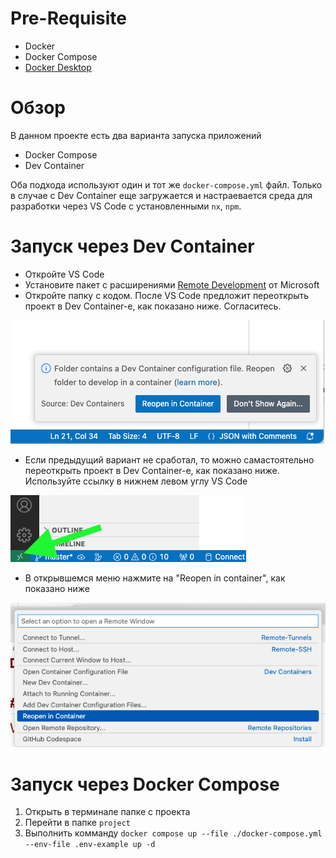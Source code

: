 # Pre-Requisite
* Docker
* Docker Compose
* [Docker Desktop](https://www.docker.com/products/docker-desktop/)

# Обзор

В данном проекте есть два варианта запуска приложений
* Docker Compose
* Dev Container

Оба подхода используют один и тот же `docker-compose.yml` файл. Только в случае с Dev Container еще загружается и настраевается среда для разработки через VS Code с установленными `nx`, `npm`.

# Запуск через Dev Container

* Откройте VS Code
* Установите пакет с расширениями [Remote Development](https://marketplace.visualstudio.com/items?itemName=ms-vscode-remote.vscode-remote-extensionpack) от Microsoft
* Откройте папку с кодом. После VS Code предложит переоткрыть проект в Dev Container-е, как показано ниже. Согласитесь.

![VS Code Suggestion](../images/04-vscode-hint-reopen-in-container.png)

* Если предыдущий вариант не сработал, то можно самастоятельно переоткрыть проект в Dev Container-е, как показано ниже. Используйте ссылку в нижнем левом углу VS Code

![Green bar](../images/05-vscode-remote-dev-bar.png)

* В открывшемся меню нажмите на "Reopen in container", как показано ниже

![Open in Container](../images/06-vscode-reopen-in-container.png)

# Запуск через Docker Compose

1. Открыть в терминале папке с проекта
2. Перейти в папке `project`
3. Выполнить комманду `docker compose up --file ./docker-compose.yml --env-file .env-example up -d`
